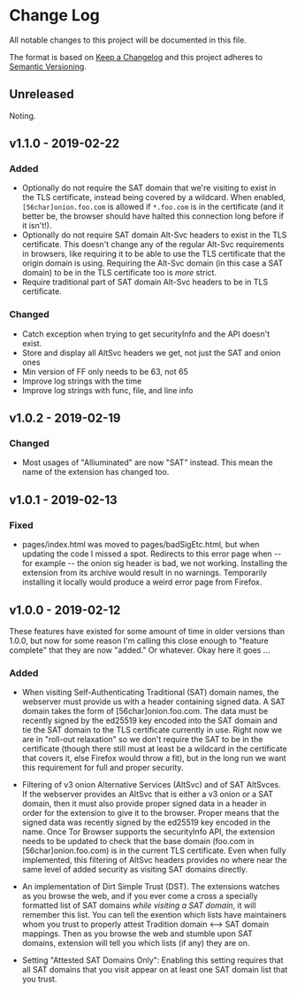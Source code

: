 # Change Log
All notable changes to this project will be documented in this file.

The format is based on [Keep a Changelog](http://keepachangelog.com/)
and this project adheres to [Semantic Versioning](http://semver.org/).

## Unreleased

Noting.

## v1.1.0 - 2019-02-22

### Added

- Optionally do not require the SAT domain that we're visiting to exist in the
  TLS certificate, instead being covered by a wildcard. When enabled,
`[56char]onion.foo.com` is allowed if `*.foo.com` is in the certificate (and it
better be, the browser should have halted this connection long before if it
isn't!).
- Optionally do not require SAT domain Alt-Svc headers to exist in the TLS
  certificate. This doesn't change any of the regular Alt-Svc requirements in
browsers, like requiring it to be able to use the TLS certificate that the
origin domain is using. Requiring the Alt-Svc domain (in this case a SAT
domain) to be in the TLS certificate too is *more* strict.
- Require traditional part of SAT domain Alt-Svc headers to be in TLS
  certificate.

### Changed

- Catch exception when trying to get securityInfo and the API doesn't exist.
- Store and display all AltSvc headers we get, not just the SAT and onion ones
- Min version of FF only needs to be 63, not 65
- Improve log strings with the time
- Improve log strings with func, file, and line info

## v1.0.2 - 2019-02-19

### Changed

- Most usages of "Alliuminated" are now "SAT" instead. This mean the name of
  the extension has changed too.

## v1.0.1 - 2019-02-13

### Fixed

- pages/index.html was moved to pages/badSigEtc.html, but when updating the
  code I missed a spot. Redirects to this error page when -- for example -- the
onion sig header is bad, we not working. Installing the extension from its
archive would result in no warnings. Temporarily installing it locally would
produce a weird error page from Firefox.

## v1.0.0 - 2019-02-12

These features have existed for some amount of time in older versions than
1.0.0, but now for some reason I'm calling this close enough to "feature
complete" that they are now "added." Or whatever. Okay here it goes ...

### Added

- When visiting Self-Authenticating Traditional (SAT) domain names, the
  webserver must provide us with a header containing signed data. A SAT domain
takes the form of [56char]onion.foo.com. The data must be recently signed by
the ed25519 key encoded into the SAT domain and tie the SAT domain to the TLS
certificate currently in use. Right now we are in "roll-out relaxation" so we
don't require the SAT to be in the certificate (though there still must at
least be a wildcard in the certificate that covers it, else Firefox would throw
a fit), but in the long run we want this requirement for full and proper
security.

- Filtering of v3 onion Alternative Services (AltSvc) and of SAT AltSvces. If
  the webserver provides an AltSvc that is either a v3 onion or a SAT domain,
then it must also provide proper signed data in a header in order for the
extension to give it to the browser. Proper means that the signed data was
recently signed by the ed25519 key encoded in the name. Once Tor Browser
supports the securityInfo API, the extension needs to be updated to check that
the base domain (foo.com in [56char]onion.foo.com) is in the current TLS
certificate. Even when fully implemented, this  filtering of AltSvc headers
provides no where near the same level of added security as visiting SAT domains
directly.

- An implementation of Dirt Simple Trust (DST). The extensions watches as you
  browse the web, and if you ever come a cross a specially formatted list of
SAT domains *while visiting a SAT domain*, it will remember this list. You can
tell the exention which lists have maintainers whom you trust to properly
attest Tradition domain <--> SAT domain mappings. Then as you browse the web
and stumble upon SAT domains,  extension will tell you which lists (if any)
they are on.

- Setting "Attested SAT Domains Only": Enabling this setting requires that all
  SAT domains that you visit appear on at least one SAT domain list that you
trust.
